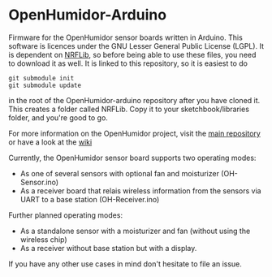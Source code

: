# OpenHumidor-Arduino
Firmware for the OpenHumidor sensor boards written in Arduino. 
This software is licences under the GNU Lesser General Public License (LGPL).
It is dependent on [NRFLib](https://github.com/sharst/NRFLib), so before being able to use these files, you need to download it as well. It is linked to this repository, so it is easiest to do
```
git submodule init
git submodule update
```
in the root of the OpenHumidor-arduino repository after you have cloned it. This creates a folder called NRFLib. Copy it to your sketchbook/libraries folder, and you're good to go. 

For more information on the OpenHumidor project, visit the [main repository](https://github.com/sharst/OpenHumidor) or have a look at the [wiki](https://github.com/sharst/OpenHumidor/wiki)

Currently, the OpenHumidor sensor board supports two operating modes:
* As one of several sensors with optional fan and moisturizer (OH-Sensor.ino)
* As a receiver board that relais wireless information from the sensors via UART to a base station (OH-Receiver.ino)

Further planned operating modes:
* As a standalone sensor with a moisturizer and fan (without using the wireless chip)
* As a receiver without base station but with a display. 

If you have any other use cases in mind don't hesitate to file an issue.
